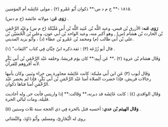 ١٨١٥ -** خ م د س:** ذكوان أَبُو عَمْرو (٢) ، مولى عَائِشَة أم المؤمنين.

**رَوَى عَن:** مولاته عائشة (خ م دس) .

**رَوَى عَنه:** الأزرق بْن قيس، وعبد اللَّه بْن عُبَيد اللَّه بْن أَبي مُلَيْكَةَ (خ م س) وعَبْد الرَّحْمَنِ بْن الحارث بْن هشام (س) , وهو أكبر منه، وعبد الواحد بْن أَبي عون، وعلي بْن الْحُسَيْن بْن علي بْن أَبي طالب (م) ومحمد بْن عَمْرو بْن عطاء (د) ، وأَبُو يزيد المديني.

قال أبو زُرْعَة (٣) : ثقة.ذكره ابنُ حِبَّان فِي كتاب "الثقات" (١) .

وَقَال هشام بْن عروة (٢) ،** عَن أَبِيهِ:** كان يؤم قريشا، وخلفه عَبْد الرَّحْمَنِ بْن أَبي بَكْرٍ لأنه أقرؤهم للقرآن.

وَقَال أيوب (٣) عَنِ ابن أَبي مليكة: كانت عَائِشَة مجاورة بين حراء وثبير، وكان يأتيها رجالات قريش، فإذا حضرت الصلاة أمنا عَبْد الرَّحْمَنِ بْن أَبي بَكْرٍ، فإذا لم يحضر عَبْد الرَّحْمَنِ أمنا فتاها ذكوان.

وَقَال الواقدي (٤) : كانت عَائِشَة قد دبرته،** وَقَالت:** إذا واريتني فأنت حر, وله أحاديث قليلة، ومات ليالي الحرة.

**وَقَال الهيثم بْن عدي:** أحسبه قتل بالحرة فِي ذي الحجة سنة ثلاث وستين (٥) .

روى له الْبُخَارِيّ، ومسلم، وأَبُو دَاوُدَ، والنَّسَائي.
